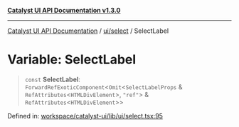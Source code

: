 [**Catalyst UI API Documentation v1.3.0**](../../../README.md)

---

[Catalyst UI API Documentation](../../../README.md) / [ui/select](../README.md) / SelectLabel

# Variable: SelectLabel

> `const` **SelectLabel**: `ForwardRefExoticComponent`\<`Omit`\<`SelectLabelProps` & `RefAttributes`\<`HTMLDivElement`\>, `"ref"`\> & `RefAttributes`\<`HTMLDivElement`\>\>

Defined in: [workspace/catalyst-ui/lib/ui/select.tsx:95](https://github.com/TheBranchDriftCatalyst/catalyst-ui/blob/main/lib/ui/select.tsx#L95)
